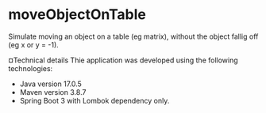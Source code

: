# moveObjectOnTable
Simulate moving an object on a table (eg matrix), without the object fallig off (eg x or y = -1).

¤Technical details
Thie application was developed using the following technologies:
- Java version 17.0.5
- Maven version 3.8.7
- Spring Boot 3 with Lombok dependency only.
